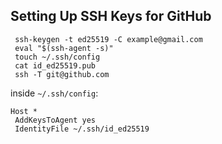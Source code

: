 ## Setting Up SSH Keys for GitHub

```
 ssh-keygen -t ed25519 -C example@gmail.com
 eval "$(ssh-agent -s)"
 touch ~/.ssh/config
 cat id_ed25519.pub
 ssh -T git@github.com
 ```

inside `~/.ssh/config`:

 ```
 Host *
  AddKeysToAgent yes
  IdentityFile ~/.ssh/id_ed25519
```